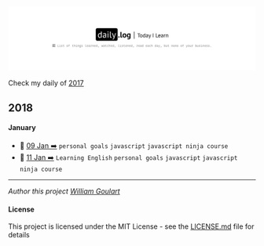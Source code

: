 ![](daily-logo.png)

Check my daily of [2017](https://github.com/wgoulart/dailylog/tree/master/2017/README.md)

## 2018

#### January

* 📑 [09 Jan ➡️](2018/01-Jul/log-09-01-2018.md) `personal goals` `javascript` `javascript ninja course`
* 📑 [11 Jan ➡️](2018/01-Jul/log-11-01-2018.md) `Learning English` `personal goals` `javascript` `javascript ninja course`

---

_Author this project [William Goulart](https://github.com/wgoulart/)_

#### License

This project is licensed under the MIT License - see the [LICENSE.md](LICENSE.md) file for details
